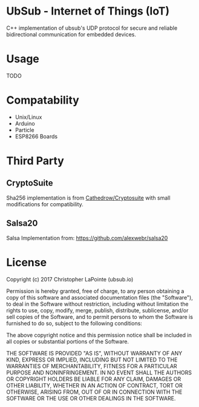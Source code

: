 # UbSub - Internet of Things (IoT)

C++ implementation of ubsub's UDP protocol for secure and reliable bidirectional communication for embedded devices.

# Usage

TODO

# Compatability

 * Unix/Linux
 * Arduino
 * Particle
 * ESP8266 Boards

# Third Party

## CryptoSuite

Sha256 implementation is from [Cathedrow/Cryptosuite](https://github.com/Cathedrow/Cryptosuite) with small modifications
for compatibility.

## Salsa20

Salsa Implementation from: https://github.com/alexwebr/salsa20

# License

Copyright (c) 2017 Christopher LaPointe (ubsub.io)

Permission is hereby granted, free of charge, to any person obtaining a copy
of this software and associated documentation files (the "Software"), to deal
in the Software without restriction, including without limitation the rights
to use, copy, modify, merge, publish, distribute, sublicense, and/or sell
copies of the Software, and to permit persons to whom the Software is
furnished to do so, subject to the following conditions:

The above copyright notice and this permission notice shall be included in all
copies or substantial portions of the Software.

THE SOFTWARE IS PROVIDED "AS IS", WITHOUT WARRANTY OF ANY KIND, EXPRESS OR
IMPLIED, INCLUDING BUT NOT LIMITED TO THE WARRANTIES OF MERCHANTABILITY,
FITNESS FOR A PARTICULAR PURPOSE AND NONINFRINGEMENT. IN NO EVENT SHALL THE
AUTHORS OR COPYRIGHT HOLDERS BE LIABLE FOR ANY CLAIM, DAMAGES OR OTHER
LIABILITY, WHETHER IN AN ACTION OF CONTRACT, TORT OR OTHERWISE, ARISING FROM,
OUT OF OR IN CONNECTION WITH THE SOFTWARE OR THE USE OR OTHER DEALINGS IN THE
SOFTWARE.

